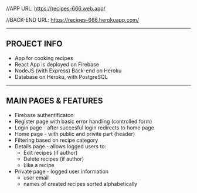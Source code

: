 //APP URL: 
https://recipes-666.web.app/

//BACK-END URL: 
https://recipes-666.herokuapp.com/

-------------------------
PROJECT INFO
-------------------------
- App for cooking recipes
- React App is deployed on Firebase
- NodeJS (with Express) Back-end on Heroku
- Database on Heroku, with PostgreSQL

-------------------------
MAIN PAGES & FEATURES
-------------------------
- Firebase authentificaton
- Register page with basic error handling (controlled form)
- Login page - after succesful login redirects to home page
- Home page - with public and privite part (header)
- Filtering based on recipe category
- Details page - allows logged users to:
  - Edit recipes (if author)
  - Delete recipes (if author)
  - Like a recipe
- Private page - logged user information
  - user email
  - names of created recipes sorted alphabetically
